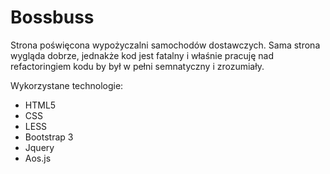 # Bossbuss
Strona poświęcona wypożyczalni samochodów dostawczych. Sama strona wygląda dobrze, jednakże kod jest fatalny i właśnie pracuję nad refactoringiem kodu by był w pełni semnatyczny i zrozumiały.

Wykorzystane technologie:
- HTML5
- CSS
- LESS
- Bootstrap 3
- Jquery
- Aos.js
